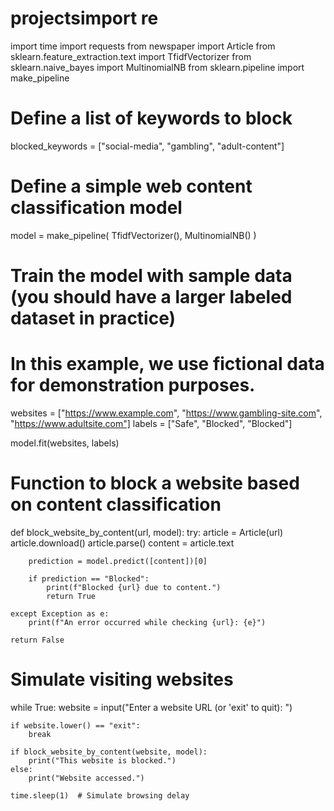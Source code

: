 # projectsimport re
import time
import requests
from newspaper import Article
from sklearn.feature_extraction.text import TfidfVectorizer
from sklearn.naive_bayes import MultinomialNB
from sklearn.pipeline import make_pipeline

# Define a list of keywords to block
blocked_keywords = ["social-media", "gambling", "adult-content"]

# Define a simple web content classification model
model = make_pipeline(
    TfidfVectorizer(),
    MultinomialNB()
)

# Train the model with sample data (you should have a larger labeled dataset in practice)
# In this example, we use fictional data for demonstration purposes.
websites = ["https://www.example.com", "https://www.gambling-site.com", "https://www.adultsite.com"]
labels = ["Safe", "Blocked", "Blocked"]

model.fit(websites, labels)


# Function to block a website based on content classification
def block_website_by_content(url, model):
    try:
        article = Article(url)
        article.download()
        article.parse()
        content = article.text

        prediction = model.predict([content])[0]

        if prediction == "Blocked":
            print(f"Blocked {url} due to content.")
            return True

    except Exception as e:
        print(f"An error occurred while checking {url}: {e}")

    return False


# Simulate visiting websites
while True:
    website = input("Enter a website URL (or 'exit' to quit): ")

    if website.lower() == "exit":
        break

    if block_website_by_content(website, model):
        print("This website is blocked.")
    else:
        print("Website accessed.")

    time.sleep(1)  # Simulate browsing delay

